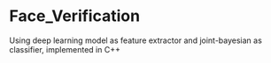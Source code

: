 # Face_Verification
Using deep learning model as feature extractor and joint-bayesian as classifier, implemented in C++

